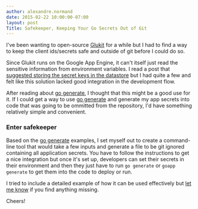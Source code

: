 ```yaml
---
author: alexandre.normand
date: 2015-02-22 10:00:00-07:00
layout: post
Title: Safekeeper, Keeping Your Go Secrets Out of Git
---
```


I've been wanting to open-source [Glukit](http://www.mygluk.it/) for a while but I had to find a way to keep the client ids/secrets safe and outside of git before I could do so. 

Since Glukit runs on the Google App Engine, it can't itself just read the sensitive information from environment variables. I read a post that [suggested storing the secret keys in the datastore](http://pseudony.ms/blags/secret-keys-gae.html) but I had quite a few and felt like this solution lacked good integration in the development flow. 

After reading about [go generate](http://blog.golang.org/generate), I thought that this might be a good use for it. If I could get a way to use [go generate](http://blog.golang.org/generate) and generate my app secrets into code that was going to be ommitted from the repository, I'd have something relatively simple and convenient. 

### Enter safekeeper
Based on the [go generate](http://blog.golang.org/generate) examples, I set myself out to create a command-line tool that would take a few inputs and generate a file to be git ignored containing all application secrets. You have to follow the instructions to get a nice integration but once it's set up, developers can set their secrets in their environment and then they just have to run `go generate` or `goapp generate` to get them into the code to deploy or run. 

I tried to include a detailed example of how it can be used effectively but [let me know](mailto:alexandre.normand@mygluk.it) if you find anything missing.

Cheers!

